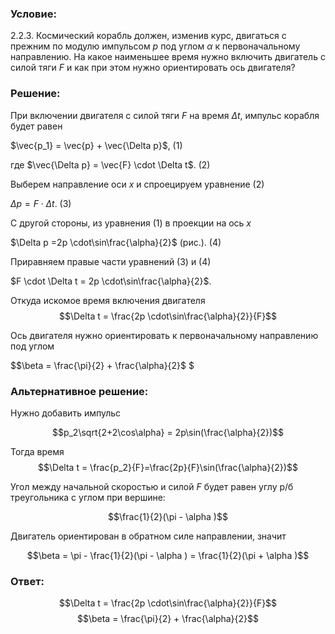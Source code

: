 ###  Условие: 

$2.2.3.$ Космический корабль должен, изменив курс, двигаться с прежним по модулю импульсом $р$ под углом $\alpha$ к первоначальному направлению. На какое наименьшее время нужно включить двигатель с силой тяги $F$ и как при этом нужно ориентировать ось двигателя? 

###  Решение: 

При включении двигателя с силой тяги $F$ на время $\Delta t$, импульс корабля будет равен 

$\vec{p_1} = \vec{p} + \vec{\Delta p}$, (1)

где $\vec{\Delta p} = \vec{F} \cdot \Delta t$. (2) 

Выберем направление оси $x$ и спроецируем уравнение (2) 

$\Delta p = F \cdot \Delta t$. (3)

С другой стороны, из уравнения (1) в проекции на ось $x$ 

$\Delta p =2p \cdot\sin\frac{\alpha}{2}$ (рис.). (4)

Приравняем правые части уравнений (3) и (4) 

$F \cdot \Delta t = 2p \cdot\sin\frac{\alpha}{2}$.

Откуда искомое время включения двигателя $$\Delta t = \frac{2p \cdot\sin\frac{\alpha}{2}}{F}$$ 

Ось двигателя нужно ориентировать к первоначальному направлению под углом 

$$\beta = \frac{\pi}{2} + \frac{\alpha}{2}$ $

###  Альтернативное решение: 

Нужно добавить импульс 

$$p_2\sqrt{2+2\cos\alpha} = 2p\sin(\frac{\alpha}{2})$$ 

Тогда время  $$\Delta t = \frac{p_2}{F}=\frac{2p}{F}\sin(\frac{\alpha}{2})$$ 

Угол между начальной скоростью и силой $F$ будет равен углу р/б треугольника с углом при вершине: 

$$\frac{1}{2}(\pi - \alpha )$$

Двигатель ориентирован в обратном силе направлении, значит 

$$\beta = \pi - \frac{1}{2}(\pi - \alpha ) = \frac{1}{2}(\pi + \alpha )$$

###  Ответ: 

$$\Delta t = \frac{2p \cdot\sin\frac{\alpha}{2}}{F}$$ $$\beta = \frac{\pi}{2} + \frac{\alpha}{2}$$ 
